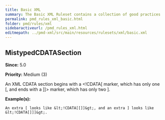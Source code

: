 ```yaml
---
title: Basic XML
summary: The Basic XML Ruleset contains a collection of good practices which everyone should follow.
permalink: pmd_rules_xml_basic.html
folder: pmd/rules/xml
sidebaractiveurl: /pmd_rules_xml.html
editmepath: ../pmd-xml/src/main/resources/rulesets/xml/basic.xml
---
```

## MistypedCDATASection
**Since:** 5.0

**Priority:** Medium (3)

An XML CDATA section begins with a <!CDATA[ marker, which has only one [, and ends with a ]]> marker, which has only two ].

**Example(s):**
```
An extra [ looks like &lt;!CDATA[[]]&gt;, and an extra ] looks like &lt;!CDATA[]]]&gt;.
```

